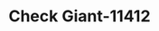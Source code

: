 ---
f_zip-code: 53140
f_state-code: WI
title: Check Giant-11412
f_phone: 262-652-7085
f_city-only: Kenosha
f_address: 2210 60Th Street Kenosha
f_location-unique-id: '11412'
slug: check-giant-11412
updated-on: '2024-05-30T13:46:58.046Z'
created-on: '2024-05-30T13:36:59.803Z'
published-on: '2024-05-30T13:54:32.469Z'
f_city-state: cms/city/kenosha-wi.md
f_company: cms/company/check-giant.md
f_state: cms/state/wisconsin.md
layout: '[payday-loan].html'
tags: payday-loan
---